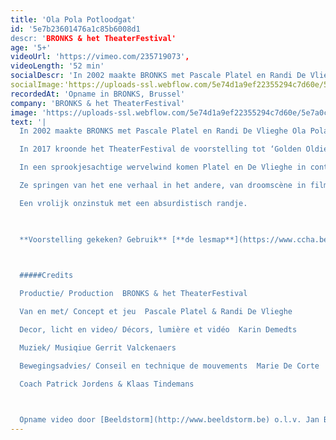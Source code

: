```yaml
---
title: 'Ola Pola Potloodgat'
id: '5e7b23601476a1c85b6008d1
descr: 'BRONKS & het TheaterFestival'
age: '5+'
videoUrl: 'https://vimeo.com/235719073',
videoLength: '52 min'
socialDescr: 'In 2002 maakte BRONKS met Pascale Platel en Randi De Vlieghe Ola Pola Potloodgat. Uitverkochte zalen, ellenlange tournees in binnen- en buitenland én winnaar van de Grote TheaterFestivalprijs.In 2017 kroonde het TheaterFestival de voorstelling tot ‘Golden Oldie’. Ola Pola Potloodgat werd voor de gelegenheid vanonder het stof gehaald en opnieuw getoond aan een breed publiek.Mensen die de voorstelling ooit zagen herinnerden zich plots weer waarom ze het toen zo goed vonden en een nieuw publiek raakte instant verliefd. Ontdek nu zelf wat Ola Pola Potloodgat zo uniek maakt. Misschien is je volgende kans pas over 15 jaar, aarzel dus niet.'
socialImage:'https://uploads-ssl.webflow.com/5e74d1a9ef22355294c7d60e/5e7a0c519177bf2c7a62b8b2_BRONKS_Ola_Pola_Potloodgat.jpg'
recordedAt: 'Opname in BRONKS, Brussel'
company: 'BRONKS & het TheaterFestival'
image: 'https://uploads-ssl.webflow.com/5e74d1a9ef22355294c7d60e/5e7a0c519177bf2c7a62b8b2_BRONKS_Ola_Pola_Potloodgat.jpg'
text: '|
  In 2002 maakte BRONKS met Pascale Platel en Randi De Vlieghe Ola Pola Potloodgat. Uitverkochte zalen, ellenlange tournees in binnen- en buitenland én winnaar van de Grote TheaterFestivalprijs.

  In 2017 kroonde het TheaterFestival de voorstelling tot ‘Golden Oldie’. Ola Pola Potloodgat werd voor de gelegenheid vanonder het stof gehaald en opnieuw getoond aan een breed publiek.Mensen die de voorstelling ooit zagen herinnerden zich plots weer waarom ze het toen zo goed vonden en een nieuw publiek raakte instant verliefd. Ontdek nu zelf wat Ola Pola Potloodgat zo uniek maakt. Misschien is je volgende kans pas over 15 jaar, aarzel dus niet.

  In een sprookjesachtige wervelwind komen Platel en De Vlieghe in contact met zeerovers, piranha’s, krokodillen en olifanten.

  Ze springen van het ene verhaal in het andere, van droomscène in filmpje in dansje in gevecht.

  Een vrolijk onzinstuk met een absurdistisch randje.

  ‍

  **Voorstelling gekeken? Gebruik** [**de lesmap**](https://www.ccha.be/cms_files/File/Lesmap/Ola%20pola%20def%20lesmap.pdf) **voor nog meer plezier.**

  ‍

  #####Credits

  Productie/ Production  BRONKS & het TheaterFestival

  Van en met/ Concept et jeu  Pascale Platel & Randi De Vlieghe

  Decor, licht en video/ Décors, lumière et vidéo  Karin Demedts

  Muziek/ Musiqiue Gerrit Valckenaers

  Bewegingsadvies/ Conseil en technique de mouvements  Marie De Corte

  Coach Patrick Jordens & Klaas Tindemans

  ‍

  Opname video door [Beeldstorm](http://www.beeldstorm.be) o.l.v. Jan Bosteels'
---
```

